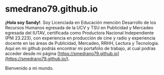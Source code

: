 # smedrano79.github.io

**¡Hola soy Sandy!**. Soy Licenciada en Educación mención Desarrollo de los Recursos Humanos egresada de la UCV y TSU en Publicidad
y Mercadeo egresada del IUTAV, certificada como Productora Nacional Independiente (PNI 23.223), con experiencia en producción
de cine y radio y experiencia docente en las áreas de Publicidad, Mercadeo, RRHH, Lectura y Tecnología. Aquí en mi github podrás
encontrar mi portafolio de trabajo, al cual podras acceder desde mi página [https://smedrano79.github.io](https://smedrano79.github.io/).

Bienvenido a mi mundo.
